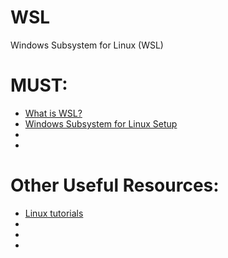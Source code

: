 # WSL
Windows Subsystem for Linux (WSL)

# MUST:
<ul>
  <li><a href="https://wiki.ubuntu.com/WSL#Starting_Ubuntu_on_WSL">What is WSL?</a></li> 
  <li><a href="https://github.com/HackTechGO/Windows-Subsystem-For-Linux-Setup-Guide">Windows Subsystem for Linux Setup</a></li>
  <li><a href=""></a></li>
  <li><a href=""></a></li>
</ul>

# Other Useful Resources:
<ul>
  <li><a href="https://ubuntu.com/tutorials">Linux tutorials</a></li>    
  <li><a href=""></a></li>
  <li><a href=""></a></li>
  <li><a href=""></a></li>
</ul

